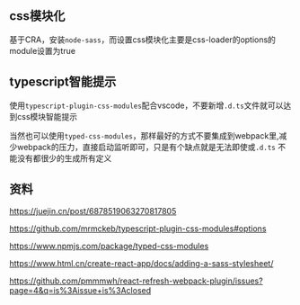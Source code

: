 ## css模块化

基于CRA，安装`node-sass`，而设置css模块化主要是css-loader的options的module设置为true

## typescript智能提示

使用`typescript-plugin-css-modules`配合vscode，不要新增`.d.ts`文件就可以达到css模块智能提示

当然也可以使用`typed-css-modules`，那样最好的方式不要集成到webpack里,减少webpack的压力，直接启动监听即可，只是有个缺点就是无法即使或`.d.ts` 不能没有都很少的生成所有定义

## 资料
https://juejin.cn/post/6878519063270817805

https://github.com/mrmckeb/typescript-plugin-css-modules#options

https://www.npmjs.com/package/typed-css-modules

https://www.html.cn/create-react-app/docs/adding-a-sass-stylesheet/

https://github.com/pmmmwh/react-refresh-webpack-plugin/issues?page=4&q=is%3Aissue+is%3Aclosed